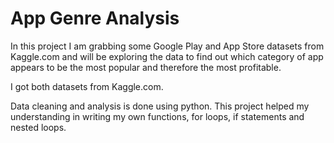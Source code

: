 # App Genre Analysis

In this project I am grabbing some Google Play and App Store datasets from Kaggle.com and will be exploring the data to find out which category of app appears to be the most popular and therefore the most profitable.

I got both datasets from Kaggle.com.

Data cleaning and analysis is done using python. This project helped my understanding in writing my own functions, for loops, if statements and nested loops.
